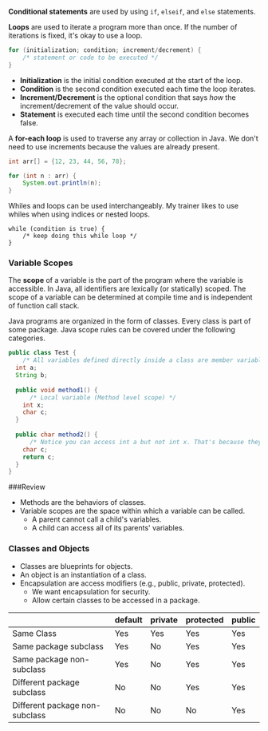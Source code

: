 **Conditional statements** are used by using `if`, `elseif`, and `else` statements.

**Loops** are used to iterate a program more than once. If the number of iterations is fixed, it's okay to use a loop.

```java
for (initialization; condition; increment/decrement) {
    /* statement or code to be executed */
}
```

* **Initialization** is the initial condition executed at the start of the loop.
* **Condition** is the second condition executed each time the loop iterates.
* **Increment/Decrement** is the optional condition that says *how* the increment/decrement of the value should occur.
* **Statement** is executed each time until the second condition becomes false.

A **for-each loop** is used to traverse any array or collection in Java. We don't need to use increments because the values are already present.

```java
int arr[] = {12, 23, 44, 56, 78};

for (int n : arr) {
    System.out.println(n);
}
```

Whiles and loops can be used interchangeably. My trainer likes to use whiles when using indices or nested loops.

```
while (condition is true) {
    /* keep doing this while loop */
}
```

### Variable Scopes

The **scope** of a variable is the part of the program where the variable is accessible. In Java, all identifiers are lexically (or statically) scoped. The scope of a variable can be determined at compile time and is independent of function call stack.

Java programs are organized in the form of classes. Every class is part of some package. Java scope rules can be covered under the following categories.

```java
public class Test {
    /* All variables defined directly inside a class are member variables. */
  int a;
  String b;
  
  public void method1() {
      /* Local variable (Method level scope) */
    int x;
    char c;
  }
  
  public char method2() {
      /* Notice you can access int a but not int x. That's because they're not in hte same scope. */
    char c;
    return c;
  }
}
```

###Review

* Methods are the behaviors of classes.
* Variable scopes are the space within which a variable can be called.
  * A parent cannot call a child's variables.
  * A child can access all of its parents' variables.

### Classes and Objects

* Classes are blueprints for objects.
* An object is an instantiation of a class.
* Encapsulation are access modifiers (e.g., public, private, protected).
  * We want encapsulation for security.
  * Allow certain classes to be accessed in a package.

|                                | default | private | protected | public |
|--------------------------------|---------|---------|-----------|--------|
| Same Class                     | Yes     | Yes     | Yes       | Yes    |
| Same package subclass          | Yes     | No      | Yes       | Yes    |
| Same package non-subclass      | Yes     | No      | Yes       | Yes    |
| Different package subclass     | No      | No      | Yes       | Yes    |
| Different package non-subclass | No      | No      | No        | Yes    |

